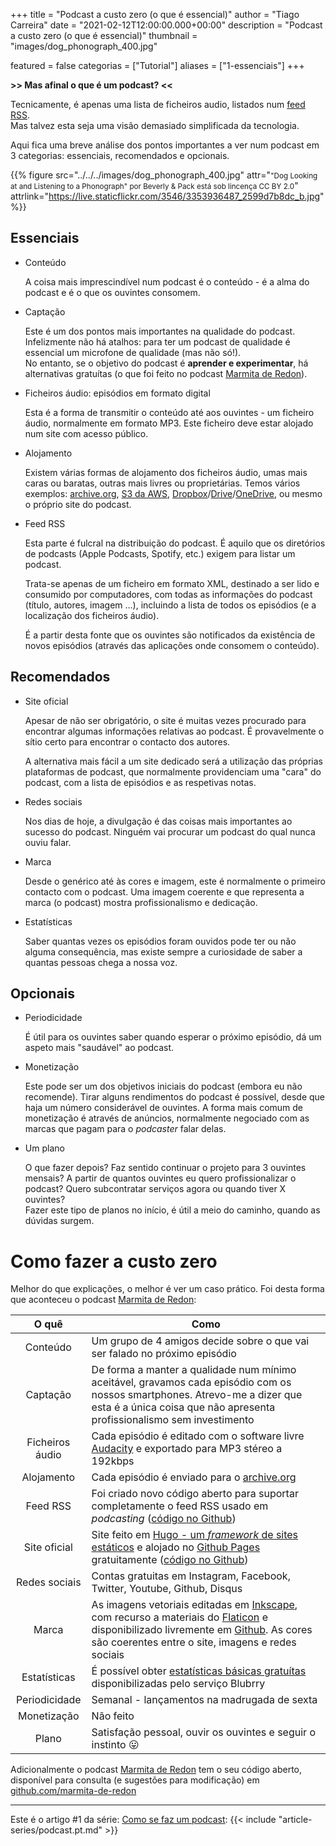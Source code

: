 +++
title = "Podcast a custo zero (o que é essencial)"
author = "Tiago Carreira"
date = "2021-02-12T12:00:00.000+00:00"
description = "Podcast a custo zero (o que é essencial)"
thumbnail = "images/dog_phonograph_400.jpg"

featured = false
categorias = ["Tutorial"]
aliases = ["1-essenciais"]
+++


**>> Mas afinal o que é um podcast? <<**

Tecnicamente, é apenas uma lista de ficheiros audio, listados num [feed RSS](https://pt.wikipedia.org/wiki/RSS).  
Mas talvez esta seja uma visão demasiado simplificada da tecnologia.

Aqui fica uma breve análise dos pontos importantes a ver num podcast em 3 categorias: essenciais, recomendados e opcionais.

{{% 
figure
src="../../../images/dog_phonograph_400.jpg" 
attr="<small>\"Dog Looking at and Listening to a Phonograph\" por Beverly & Pack está sob lincença CC BY 2.0</small>"
attrlink="https://live.staticflickr.com/3546/3353936487_2599d7b8dc_b.jpg"
%}}

## Essenciais

- Conteúdo

  A coisa mais imprescindível num podcast é o conteúdo - é a alma do podcast e é o que os ouvintes consomem.

- Captação

  Este é um dos pontos mais importantes na qualidade do podcast. 
  Infelizmente não há atalhos:
  para ter um podcast de qualidade é essencial um microfone de qualidade (mas não só!).  
  No entanto, se o objetivo do podcast é **aprender e experimentar**, há alternativas gratuítas (o que foi feito no podcast [Marmita de Redon](https://marmita.pt)).

- Ficheiros áudio: episódios em formato digital

  Esta é a forma de transmitir o conteúdo até aos ouvintes - um ficheiro áudio, normalmente em formato MP3.
  Este ficheiro deve estar alojado num site com acesso público.

- Alojamento 

  Existem várias formas de alojamento dos ficheiros áudio, umas mais caras ou baratas, outras mais livres ou proprietárias.
  Temos vários exemplos: 
  [archive.org](https://archive.org),
  [S3 da AWS](https://aws.amazon.com/s3/),
  [Dropbox](https://dropbox.com)/[Drive](https://drive.google.com)/[OneDrive](https://www.microsoft.com/microsoft-365/onedrive/online-cloud-storage),
  ou mesmo o próprio site do podcast.

- Feed RSS

  Esta parte é fulcral na distribuição do podcast. 
  É aquilo que os diretórios de podcasts (Apple Podcasts, Spotify, etc.) exigem para listar um podcast.

  Trata-se apenas de um ficheiro em formato XML, destinado a ser lido e consumido por computadores, 
  com todas as informações do podcast (título, autores, imagem ...), 
  incluindo a lista de todos os episódios (e a localização dos ficheiros áudio).

  É a partir desta fonte que os ouvintes são notificados da existência de novos episódios (através das aplicações onde consomem o conteúdo).


## Recomendados

- Site oficial

  Apesar de não ser obrigatório, o site é muitas vezes procurado para encontrar algumas informações relativas ao podcast.
  É provavelmente o sítio certo para encontrar o contacto dos autores.

  A alternativa mais fácil a um site dedicado será a utilização das próprias plataformas de podcast, 
  que normalmente providenciam uma "cara" do podcast, com a lista de episódios e as respetivas notas.

- Redes sociais

  Nos dias de hoje, a divulgação é das coisas mais importantes ao sucesso do podcast.
  Ninguém vai procurar um podcast do qual nunca ouviu falar. 

- Marca

  Desde o genérico até às cores e imagem, este é normalmente o primeiro contacto com o podcast.
  Uma imagem coerente e que representa a marca (o podcast) mostra profissionalismo e dedicação. 

- Estatísticas

  Saber quantas vezes os episódios foram ouvidos pode ter ou não alguma consequência,
  mas existe sempre a curiosidade de saber a quantas pessoas chega a nossa voz.


## Opcionais

- Periodicidade

  É útil para os ouvintes saber quando esperar o próximo episódio, 
  dá um aspeto mais "saudável" ao podcast.

- Monetização

  Este pode ser um dos objetivos iniciais do podcast (embora eu não recomende). 
  Tirar alguns rendimentos do podcast é possível, desde que haja um número considerável de ouvintes.
  A forma mais comum de monetização é através de anúncios, 
  normalmente negociado com as marcas que pagam para o _podcaster_ falar delas.

- Um plano

  O que fazer depois? 
  Faz sentido continuar o projeto para 3 ouvintes mensais?
  A partir de quantos ouvintes eu quero profissionalizar o podcast?
  Quero subcontratar serviços agora ou quando tiver X ouvintes?  
  Fazer este tipo de planos no início, é útil a meio do caminho, quando as dúvidas surgem.


# Como fazer a custo zero

Melhor do que explicações, o melhor é ver um caso prático.
Foi desta forma que aconteceu o podcast [Marmita de Redon](https://marmita.pt):

|      O quê      | Como                                                                                                                                                                                                                                                                                   |
|:---------------:|----------------------------------------------------------------------------------------------------------------------------------------------------------------------------------------------------------------------------------------------------------------------------------------|
|    Conteúdo     | Um grupo de 4 amigos decide sobre o que vai ser falado no próximo episódio                                                                                                                                                                                                             |
|    Captação     | De forma a manter a qualidade num mínimo aceitável, gravamos cada episódio com os nossos smartphones. Atrevo-me a dizer que esta é a única coisa que não apresenta profissionalismo sem investimento                                                                                   |
| Ficheiros áudio | Cada episódio é editado com o software livre [Audacity](https://www.audacityteam.org/) e exportado para MP3 stéreo a 192kbps                                                                                                                                                           |
|   Alojamento    | Cada episódio é enviado para o [archive.org](https://archive.org)                                                                                                                                                                                                                      |
|    Feed RSS     | Foi criado novo código aberto para suportar completamente o feed RSS usado em _podcasting_ ([código no Github](https://github.com/marmita-de-redon/hugo-redon-podcast/blob/master/layouts/feed/rss.xml))                                                                               |
|  Site oficial   | Site feito em [Hugo - um _framework_ de sites estáticos](https://gohugo.io/) e alojado no [Github Pages](https://pages.github.com/) gratuitamente ([código no Github](https://github.com/marmita-de-redon/website))                                                                    |
|  Redes sociais  | Contas gratuitas em Instagram, Facebook, Twitter, Youtube, Github, Disqus                                                                                                                                                                                                              |
|      Marca      | As imagens vetoriais editadas em [Inkscape](https://inkscape.org/), com recurso a materiais do [Flaticon](https://www.flaticon.com/) e disponibilizado livremente em [Github](https://github.com/marmita-de-redon/brand). As cores são coerentes entre o site, imagens e redes sociais |
|  Estatísticas   | É possível obter [estatísticas básicas gratuítas](https://create.blubrry.com/resources/podcast-media-download-statistics/basic-statistics/) disponibilizadas pelo serviço Blubrry                                                                                                      |
|  Periodicidade  | Semanal - lançamentos na madrugada de sexta                                                                                                                                                                                                                                            |
|   Monetização   | Não feito                                                                                                                                                                                                                                                                              |
|      Plano      | Satisfação pessoal, ouvir os ouvintes e seguir o instinto &#128539;                                                                                                                                                                                                                    |

Adicionalmente o podcast [Marmita de Redon](https://marmita.pt) 
tem o seu código aberto, disponível para consulta (e sugestões para modificação)
em [github.com/marmita-de-redon](https://github.com/marmita-de-redon)

---

Este é o artigo #1 da série: [Como se faz um podcast](../como-se-faz-um-podcast):
{{< include "article-series/podcast.pt.md" >}}
